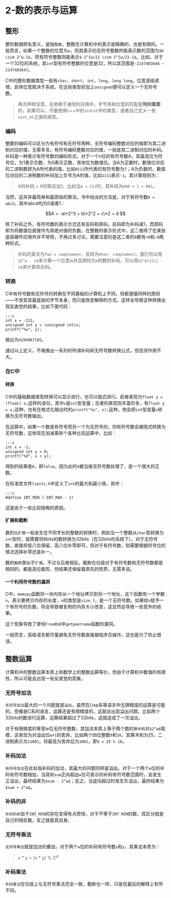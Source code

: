 # 2-数的表示与运算

## 整形

整形数据顾名思义，是指`整数`，整数在计算机中的表示是精确的，也是有限的。一般而言，如果一个整数的位宽为`w`，则其表示的无符号整数所能表示数的范围为`$0 \sim 2^w-1$`，而有符号整数则能表示`$-2^{w/2} \sim 2^{w/2}-1$`。比如，对于一个32位的系统，其`int`型有符号整数的位宽是32，所以其范围是`-2147483648 ~ 2147483647`。  

C中的整形数据类型一般有`char`、`short`、`int`、`long`、`long long`，位宽逐级递增，具体位宽取决于系统，在这些类型前加上`unsigned`便可以定义一个无符号数。  

>再次声明注意，在依赖于通信的应用中，字节序和位宽的匹配是**特别重要**的，如果可以，尽量使用c++中的`stdint`中的类型，或者自己定义一些`uint_8t`之类的类型。  

### 编码

整数的编码可以区分为有符号和无符号两种，无符号编码整数对应的值即为其二进制对应的值，无需多言。有符号编码整数对应的值，一般是其二进制对应的补码。  
补码是一种表示有符号数的编码形式，对于一个n位的有符号数A，其最高位为符号位，为1表示负数，为0表示正数，其他位为数值位。当A为正数时，数值位对应的二进制数即为A所代表的值，比如`0111`所代表的有符号数为`7`；A为负数时，数值位对应的二进制数的补码加上负号为A的值，比如`1111`表示`-1`。其计算规则为：  

>A的补码 = A的取反加1。比如当`A = 111`时，其补码为`000 + 1 = 001`。  

当然，这并非最简单和最原始的算法，书中给出的方法是，对于有符号数`A = abcd`，其中abcd均为0或者1：  

$$A = -a\*2^3 + b\*2^2 + c\*2 + d $$

除了补码之外，有符号数的表示方式还有反码和原码，反码即为补码减1，而原码即为将数值位直接作为其绝对值的负数。在整数的表示形式中，这二者除了在某些底层硬件应用外并不常用，不再过多讨论。需要注意的是这二者的`0`都有`+0`和`-0`两种形式。  

>补码的英文为`Two's complement`，反码为`Ones' complement`。我们可以用`$2^w - x$`来计算一个位宽w并且原码为x的数的补码，可以用`$2^w\{1\} - x$`来计算其反码。  

### 转换

C中有符号数和无符号的转换在不同基础的计算机上不同，但都遵循同样的原则——不改变其最底层的字节本身，而只是改变解释的方式。这样会导致这种转换出现反直觉的结果，比如下面代码：  

    :::c
    int x = -111;
    unsigned int y = (unsigned int)x;
    printf("%u", y);

输出为`4294967185`。  

通过以上定义，不难推出一系列的所谓补码和无符号数转换公式，但目测作用不大。

### 在C中

#### 转换

C中的基础数据类型转换可以显示进行，也可以隐式进行。前者表现为`float y = (float) x;`这样的语句，其中`x`是`int`型变量；后者的表现则丰富的多，有`float y = x;`这种，也有在格式化输出时的`printf("%u", x);`这种，他会把`int`型变量`x`转换为无符号数输出。  

在运算中，如果一个数是有符号而另一个为无符号的，则有符号数会被隐式转换为无符号数，这体现在加减乘除个各种比较运算中，比如：  

    :::c
    int x = -1;
    unsigned int y = 0;
    printf("%d", x < y);
    
得到的结果是`0`，即`false`，因为此时x被当做无符号数处理了，是一个很大的正数。  

在标准库文件`limits.h`中定义了`int`的最大和最小值，其中：  

    :::c
    #define INT_MIN (-INT_MAX - 1)
    
这是由于一些比较隐晦的原因。

#### 扩展和截断

数的`位扩展`一般发生在不同字长的整数的转换时，例如当一个整数从`char`型转换为`int`型时，就需要将8bits的数转换为32bits（在32bits的系统下）。对于无符号数，直接将低八位保留，高八位补零即可，但对于有符号数，则需要根据符号位的情况选择补零还是补一。

数的`截断`类似于`扩展`，不过与后者相反。截断在位级对于有符号数和无符号数都是相同的，都是高位裁剪，但结果还保留着原先的性质，无需多说。  

#### 一个利用符号数的漏洞

C中，`memcpy`函数将一块内存从一个地址拷贝到另一个地址，这个函数有一个参数`n`，表示要拷贝内存的长度，`n`的类型是`size_t`，是一个无符号数。如果给`n`赋予一个有符号的负数，将会导致被复制的内存大小改变，这显然会导致一些意外的结果。  

这个现象导致了曾经`FreeBSD`中`getpeername`函数的漏洞。  


一般而言，高级语言都尽量避免无符号数直接被程序员操作。这也是为了防止错误。  

## 整数运算

计算机中的整数运算本质上和数学上的整数运算等价，但由于计算机中数值的有限性，所以可能会出现一些反直觉的现象。  

### 无符号加法

`无符号加法`最大的一个问题就是`溢出`，虽然在Lisp系等语言中无限精度的运算是可能的，但像是C系的语言，运算还是有限精度的，这就会出现溢出问题。比如两个32bits的数进行运算，运算结果超过了32bits，这就造成了一次溢出。  

对于有限精度的等宽w位无符号整数，其加法本质上等于两个数的`算术和`对`$2^w$`取模，这表现为对溢出位`w+1`的舍弃。比如两个四位整数`9`和`16`，其算术和为25，二进制表示为`11001`，将最高为舍弃后为`1001`，即`9 = 25 % 16`。  

### 补码加法

`有符号加法`在此处指补码的加法，其最大的问题同样是溢出。对于一个两个`w`位的补码有符号数相加，当其和`sum`正向超出`w`位可表示的补码有符号数范围时，会发生正溢出，最终结果为`$sum - 2^w$`；反之，当逆向超过时发生负溢出，最终结果为`$sum + 2^w$`。

### 补码的非

`补码的非`由于`INT_MIN`的存在变得有点奇怪，对于不等于`INT_MIN`的数，其区分就是自己的相反数，反之就是其自身。  

### 无符号乘法

`无符号乘法`就是加法的叠加，对于两个`w`位的补码有符号数`x`和`y`，其乘法本质为：  

>x \* y = (x \* y) % $2^w$  

### 补码乘法

`补码乘法`在位级上与无符号乘法完全一致，截断也一样，只是在最后的解释上有所不同。  

